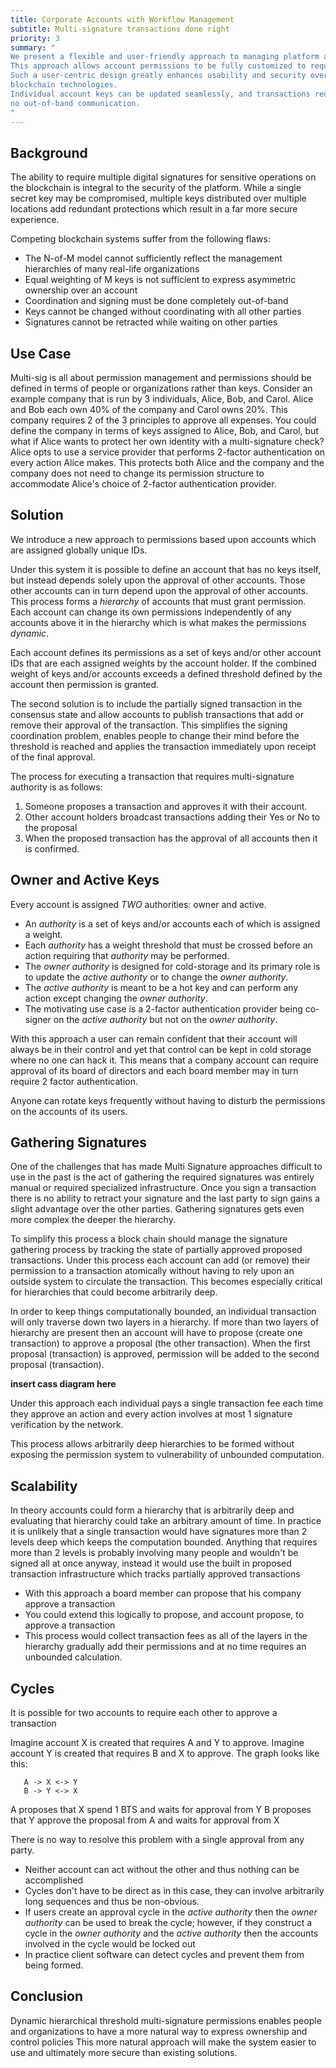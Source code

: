 ```yaml
---
title: Corporate Accounts with Workflow Management
subtitle: Multi-signature transactions done right
priority: 3
summary: "
We present a flexible and user-friendly approach to managing platform account permissions.
This approach allows account permissions to be fully customized to require approval from arbitrary hierarchies of other accounts.
Such a user-centric design greatly enhances usability and security over the key-centric approaches taken by other
blockchain technologies.
Individual account keys can be updated seamlessly, and transactions requiring multiple signatures can be approved with
no out-of-band communication.
"
---
```


## Background

The ability to require multiple digital signatures for sensitive operations on the blockchain is integral to the
security of the platform.
While a single secret key may be compromised, multiple keys distributed over multiple locations add redundant
protections which result in a far more secure experience.

Competing blockchain systems suffer from the following flaws:

- The N-of-M model cannot sufficiently reflect the management hierarchies of many real-life organizations
- Equal weighting of M keys is not sufficient to express asymmetric ownership over an account
- Coordination and signing must be done completely out-of-band
- Keys cannot be changed without coordinating with all other parties
- Signatures cannot be retracted while waiting on other parties

## Use Case

Multi-sig is all about permission management and permissions should be defined in terms of people or organizations rather than keys.
Consider an example company that is run by 3 individuals, Alice, Bob, and Carol.
Alice and Bob each own 40% of the company and Carol owns 20%.
This company requires 2 of the 3 principles to approve all expenses.
You could define the company in terms of keys assigned to Alice, Bob, and Carol, but what if Alice wants to protect her
own identity with a multi-signature check?
Alice opts to use a service provider that performs 2-factor authentication on every action Alice makes.
This protects both Alice and the company and the company does not need to change its permission structure to accommodate
Alice's choice of 2-factor authentication provider.

## Solution

We introduce a new approach to permissions based upon accounts which are assigned globally unique IDs.

Under this system it is possible to define an account that has no keys itself, but instead depends solely upon the
approval of other accounts.
Those other accounts can in turn depend upon the approval of other accounts.
This process forms a *hierarchy* of accounts that must grant permission.
Each account can change its own permissions independently of any accounts above it in the hierarchy which is what makes
the permissions *dynamic*.

Each account defines its permissions as a set of keys and/or other account IDs that are each assigned weights by the account holder.
If the combined weight of keys and/or accounts exceeds a defined threshold defined by the account then permission is granted.

The second solution is to include the partially signed transaction in the consensus state and allow accounts to publish
transactions that add or remove their approval of the transaction.
This simplifies the signing coordination problem, enables people to change their mind before the threshold is reached
and applies the transaction immediately upon receipt of the final approval.

The process for executing a transaction that requires multi-signature authority is as follows:

1. Someone proposes a transaction and approves it with their account.
2. Other account holders broadcast transactions adding their Yes or No to the proposal
3. When the proposed transaction has the approval of all accounts then it is confirmed.

## Owner and Active Keys

Every account is assigned *TWO* authorities: owner and active.

- An *authority* is a set of keys and/or accounts each of which is assigned a weight.
- Each *authority* has a weight threshold that must be crossed before an action requiring that *authority* may be performed.
- The *owner authority* is designed for cold-storage and its primary role is to update the *active authority* or to
change the *owner authority*.
- The *active authority* is meant to be a hot key and can perform any action except changing the *owner authority*.
- The motivating use case is a 2-factor authentication provider being co-signer on the *active authority* but not on the
*owner authority*.

With this approach a user can remain confident that their account will always be in their control and yet that control can be kept in cold storage where no one can hack it.
This means that a company account can require approval of its board of directors and each board member may in turn
require 2 factor authentication.

Anyone can rotate keys frequently without having to disturb the permissions on the accounts of its users.

## Gathering Signatures

One of the challenges that has made Multi Signature approaches difficult to use in the past is the act of gathering the
required signatures was entirely manual or required specialized infrastructure.
Once you sign a transaction there is no ability to retract your signature and the last party to sign gains a slight
advantage over the other parties.
Gathering signatures gets even more complex the deeper the hierarchy.

To simplify this process a block chain should manage the signature gathering process by tracking the state of partially
approved proposed transactions.
Under this process each account can add (or remove) their permission to a transaction atomically without having to rely
upon an outside system to circulate the transaction.
This becomes especially critical for hierarchies that could become arbitrarily deep.

In order to keep things computationally bounded, an individual transaction will only traverse down two layers in a hierarchy.
If more than two layers of hierarchy are present then an account will have to propose (create one transaction) to
approve a proposal (the other transaction).
When the first proposal (transaction) is approved, permission will be added to the second proposal (transaction).

**insert cass diagram here**

Under this approach each individual pays a single transaction fee each time they approve an action and every action
involves at most 1 signature verification by the network.

This process allows arbitrarily deep hierarchies to be formed without exposing the permission system to vulnerability of
unbounded computation.

## Scalability

In theory accounts could form a hierarchy that is arbitrarily deep and evaluating that hierarchy could take an arbitrary
amount of time.
In practice it is unlikely that a single transaction would have signatures more than 2 levels deep which keeps the
computation bounded.
Anything that requires more than 2 levels is probably involving many people and wouldn't be signed all at once anyway,
instead it would use the built in
proposed transaction infrastructure which tracks partially approved transactions

- With this approach a board member can propose that his company approve a transaction
- You could extend this logically to propose, and account propose, to approve a transaction
- This process would collect transaction fees as all of the layers in the hierarchy gradually add their permissions and
at no time requires an unbounded calculation.

## Cycles

It is possible for two accounts to require each other to approve a transaction

Imagine account X is created that requires A and Y to approve.
Imagine account Y is created that requires B and X to approve.
The graph looks like this:

       A -> X <-> Y
       B -> Y <-> X

A proposes that X spend 1 BTS and waits  for approval from Y
B proposes that Y approve the proposal from A and waits for approval from X

There is no way to resolve this problem with a single approval from any party.
- Neither account can act without the other and thus nothing can be accomplished
- Cycles don't have to be direct as in this case, they can involve arbitrarily long sequences and thus be non-obvious.
- If users create an approval cycle in the *active authority* then the *owner authority* can be used to break the cycle;
however, if they construct a
cycle in the *owner authority* and the *active authority* then the accounts involved in the cycle would be locked out
- In practice client software can detect cycles and prevent them from being formed.

## Conclusion

Dynamic hierarchical threshold multi-signature permissions enables people and organizations to have a more natural way
to express ownership and control policies
This more natural approach will make the system easier to use and ultimately more secure than existing solutions.
